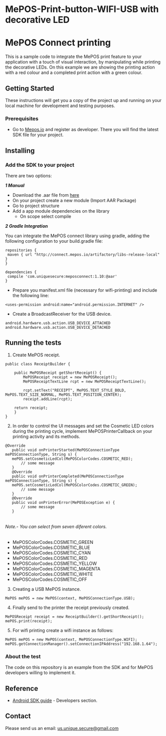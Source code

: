 # MePOS-Print-button-WIFI-USB with decorative LED

# MePOS Connect printing

This is a sample code to  integrate the MePOS print feature to your application with a touch of visual interaction, by manipulating while printing the decorative LEDs. On this example we are showing the printing action with a red colour and a completed print action with a green colour.

## Getting Started

These instructions will get you a copy of the project up and running on your local machine for development and testing purposes.

### Prerequisites


* Go to [Mepos.io](http://mepos.io/developers) and register as developer. There you will find the latest SDK file for your project.

## Installing

### Add the SDK to your project

There are two options:

***1 Manual***

- Download the .aar file from [here](https://github.com/UniqueSecure/MePOSAndroidSDK/tree/master/aars)
- On your project create a new module (Import AAR Package)
- Go to project structure
- Add a app module dependencies on the library
    - On scope select compile

***2 Gradle Integration***

  You can integrate the MePOS connect library using gradle, adding the following configuration to your build.gradle file:

```
repositories {
 maven { url "http://connect.mepos.io/artifactory/libs-release-local" }
}
```

```
dependencies {
 compile 'com.uniquesecure:meposconnect:1.10:@aar'
}
```

* Prepare you manifest.xml file (necessary for wifi-printing) and include the following line:
```
<uses-permission android:name="android.permission.INTERNET" />
```
* Create a BroadcastReceiver for the USB device.

```
android.hardware.usb.action.USB_DEVICE_ATTACHED
android.hardware.usb.action.USB_DEVICE_DETACHED
```

## Running the tests

1. Create MePOS receipt.
```
public class ReceiptBuilder {

    public MePOSReceipt getShortReceipt() {
        MePOSReceipt receipt = new MePOSReceipt();
        MePOSReceiptTextLine rcpt = new MePOSReceiptTextLine();

        rcpt.setText("RECEIPT", MePOS.TEXT_STYLE_BOLD, MePOS.TEXT_SIZE_NORMAL, MePOS.TEXT_POSITION_CENTER);
        receipt.addLine(rcpt);

    return receipt;
    }
}
```

2. In order to control the UI messages and set the Cosmetic LED colors during the printing cycle, implement MePOSPrinterCallback on your printing activity and its methods.

```
@Override
   public void onPrinterStarted(MePOSConnectionType mePOSConnectionType, String s) {
   mePOS.setCosmeticLedCol(MePOSColorCodes.COSMETIC_RED);   
       // some message
   }
   @Override
   public void onPrinterCompleted(MePOSConnectionType mePOSConnectionType, String s) {
   mePOS.setCosmeticLedCol(MePOSColorCodes.COSMETIC_GREEN);
       // some message
   }
   @Override
   public void onPrinterError(MePOSException e) {
       // some message
   }   
   
```

###### Note.- You can select from seven diferent colors.
* MePOSColorCodes.COSMETIC_GREEN
* MePOSColorCodes.COSMETIC_BLUE
* MePOSColorCodes.COSMETIC_CYAN
* MePOSColorCodes.COSMETIC_RED
* MePOSColorCodes.COSMETIC_YELLOW
* MePOSColorCodes.COSMETIC_MAGENTA
* MePOSColorCodes.COSMETIC_WHITE
* MePOSColorCodes.COSMETIC_OFF

3. Creating a USB MePOS instance.
```
MePOS mePOS = new MePOS(context, MePOSConnectionType.USB);
```
4. Finally send to the printer the receipt previously created.
```
MePOSReceipt receipt = new ReceiptBuilder().getShortReceipt();
mePOS.print(receipt);
```
5. For wifi printing create a wifi instance as follows:
```
MePOS mePOS = new MePOS(context, MePOSConnectionType.WIFI);
mePOS.getConnectionManager().setConnectionIPAddress("192.168.1.64");
```


### About the test

The code on this repository is an example from the SDK and for MePOS developers willing to implement it.

## Reference

* [Android SDK guide](http://mepos.io/) - Developers section.


## Contact

Please send us an email: us.unique.secure@gmail.com
